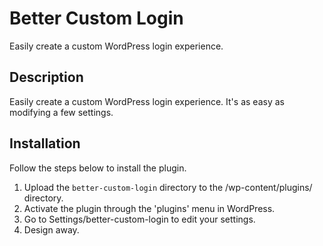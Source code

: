 # Better Custom Login
Easily create a custom WordPress login experience.

## Description

Easily create a custom WordPress login experience. It's as easy as modifying a few settings.

## Installation

Follow the steps below to install the plugin.

1. Upload the `better-custom-login` directory to the /wp-content/plugins/ directory.
2. Activate the plugin through the 'plugins' menu in WordPress.
3. Go to Settings/better-custom-login to edit your settings.
4. Design away.